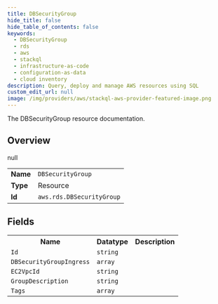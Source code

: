 ```yaml
---
title: DBSecurityGroup
hide_title: false
hide_table_of_contents: false
keywords:
  - DBSecurityGroup
  - rds
  - aws
  - stackql
  - infrastructure-as-code
  - configuration-as-data
  - cloud inventory
description: Query, deploy and manage AWS resources using SQL
custom_edit_url: null
image: /img/providers/aws/stackql-aws-provider-featured-image.png
---
```

The DBSecurityGroup resource documentation.

## Overview
<table><tbody>
<tr><td><b>Name</b></td><td><code>DBSecurityGroup</code></td></tr>
<tr><td><b>Type</b></td><td>Resource</td></tr>
null
<tr><td><b>Id</b></td><td><code>aws.rds.DBSecurityGroup</code></td></tr>
</tbody></table>

## Fields
<table><tbody>
<tr><th>Name</th><th>Datatype</th><th>Description</th></tr>
<tr><td><code>Id</code></td><td><code>string</code></td><td></td></tr><tr><td><code>DBSecurityGroupIngress</code></td><td><code>array</code></td><td></td></tr><tr><td><code>EC2VpcId</code></td><td><code>string</code></td><td></td></tr><tr><td><code>GroupDescription</code></td><td><code>string</code></td><td></td></tr><tr><td><code>Tags</code></td><td><code>array</code></td><td></td></tr>
</tbody></table>